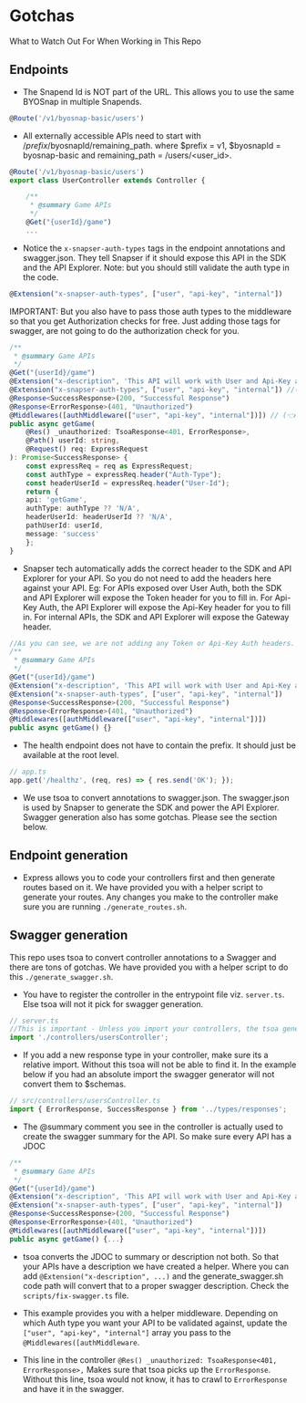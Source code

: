 # Gotchas
What to Watch Out For When Working in This Repo

## Endpoints
- The Snapend Id is NOT part of the URL. This allows you to use the same BYOSnap in multiple Snapends.
```typescript
@Route('/v1/byosnap-basic/users')
```
- All externally accessible APIs need to start with /$prefix/$byosnapId/remaining_path. where $prefix = v1, $byosnapId = byosnap-basic and remaining_path = /users/<user_id>.
```typescript
@Route('/v1/byosnap-basic/users')
export class UserController extends Controller {

    /**
     * @summary Game APIs
     */
    @Get("{userId}/game")
    ...
```
- Notice the `x-snapser-auth-types` tags in the endpoint annotations and swagger.json. They tell Snapser if it should expose this API in the SDK and the API Explorer. Note: but you should still validate the auth type in the code.
```typescript
@Extension("x-snapser-auth-types", ["user", "api-key", "internal"])
```
IMPORTANT: But you also have to pass those auth types to the middleware so that you get Authorization checks for free. Just adding those tags for swagger, are not going to do the authorization check for you.
```typescript
/**
 * @summary Game APIs
 */
@Get("{userId}/game")
@Extension("x-description", 'This API will work with User and Api-Key auth. With a valid user token and api-key, you can access this API.')
@Extension("x-snapser-auth-types", ["user", "api-key", "internal"]) //(👈 This controls the x-snapser-auth-types tags in the swagger)
@Response<SuccessResponse>(200, "Successful Response")
@Response<ErrorResponse>(401, "Unauthorized")
@Middlewares([authMiddleware(["user", "api-key", "internal"])]) // (👈 This tells the middleware that user auth, app auth and internal auth are allowed for this method)
public async getGame(
    @Res() _unauthorized: TsoaResponse<401, ErrorResponse>,
    @Path() userId: string,
    @Request() req: ExpressRequest
): Promise<SuccessResponse> {
    const expressReq = req as ExpressRequest;
    const authType = expressReq.header("Auth-Type");
    const headerUserId = expressReq.header("User-Id");
    return {
    api: 'getGame',
    authType: authType ?? 'N/A',
    headerUserId: headerUserId ?? 'N/A',
    pathUserId: userId,
    message: 'success'
    };
}
```

- Snapser tech automatically adds the correct header to the SDK and API Explorer for your API. So you do not need to add the headers here against your API. Eg: For APIs exposed over User Auth, both the SDK and API Explorer will expose the Token header for you to fill in. For Api-Key Auth, the API Explorer will expose the Api-Key header for you to fill in. For internal APIs, the SDK and API Explorer will expose the Gateway header.
```typescript
//As you can see, we are not adding any Token or Api-Key Auth headers. Snapser handles that for you.
/**
 * @summary Game APIs
 */
@Get("{userId}/game")
@Extension("x-description", 'This API will work with User and Api-Key auth. With a valid user token and api-key, you can access this API.')
@Extension("x-snapser-auth-types", ["user", "api-key", "internal"])
@Response<SuccessResponse>(200, "Successful Response")
@Response<ErrorResponse>(401, "Unauthorized")
@Middlewares([authMiddleware(["user", "api-key", "internal"])])
public async getGame() {}
```
- The health endpoint does not have to contain the prefix. It should just be available at the root level.
```typescript
// app.ts
app.get('/healthz', (req, res) => { res.send('OK'); });
```
- We use tsoa to convert annotations to swagger.json. The swagger.json is used by Snapser to generate the SDK and power the API Explorer. Swagger generation also has some gotchas. Please see the section below.


## Endpoint generation
- Express allows you to code your controllers first and then generate routes based on it. We have provided you with a helper script to generate your routes. Any changes you make to the controller make sure you are running `./generate_routes.sh`.

## Swagger generation
This repo uses tsoa to convert controller annotations to a Swagger and there are tons of gotchas. We have provided you with a helper script to do this `./generate_swagger.sh`.

- You have to register the controller in the entrypoint file viz. `server.ts`. Else tsoa will not it pick for swagger generation.
```typescript
// server.ts
//This is important - Unless you import your controllers, the tsoa generated routes will not be registered
import './controllers/usersController';
```
- If you add a new response type in your controller, make sure its a relative import. Without this tsoa will not be able to find it. In the example below if you had an absolute import the swagger generator will not convert them to $schemas.
```typescript
// src/controllers/usersController.ts
import { ErrorResponse, SuccessResponse } from '../types/responses';
```
- The @summary comment you see in the controller is actually used to create the swagger summary for the API. So make sure every API has a JDOC
```typescript
/**
 * @summary Game APIs
 */
@Get("{userId}/game")
@Extension("x-description", 'This API will work with User and Api-Key auth. With a valid user token and api-key, you can access this API.')
@Extension("x-snapser-auth-types", ["user", "api-key", "internal"])
@Response<SuccessResponse>(200, "Successful Response")
@Response<ErrorResponse>(401, "Unauthorized")
@Middlewares([authMiddleware(["user", "api-key", "internal"])])
public async getGame() {...}
```
- tsoa converts the JDOC to summary or description not both. So that your APIs have a description we have created a helper. Where you can add `@Extension("x-description", ...)` and the generate_swagger.sh code path will convert that to a proper swagger description. Check the `scripts/fix-swagger.ts` file.

- This example provides you with a helper middleware. Depending on which Auth type you want your API to be validated against, update the `["user", "api-key", "internal"]` array you pass to the `@Middlewares([authMiddleware`.

- This line in the controller `@Res() _unauthorized: TsoaResponse<401, ErrorResponse>,` Makes sure that tsoa picks up the `ErrorResponse`. Without this line, tsoa would not know, it has to crawl to `ErrorResponse` and have it in the swagger.
